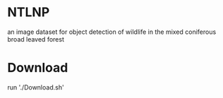 # NTLNP
an image dataset for object detection of wildlife in the mixed coniferous broad leaved forest

# Download
run './Download.sh'
